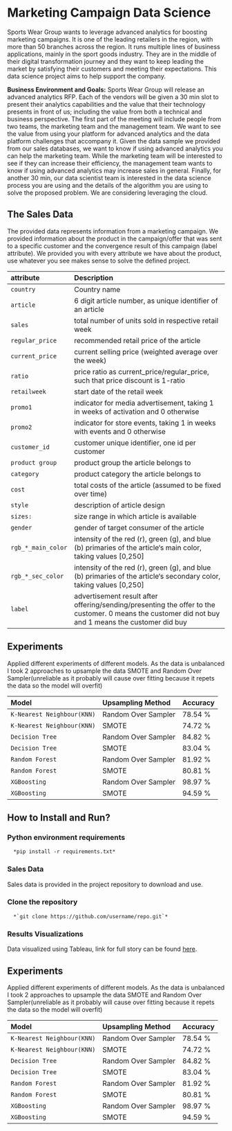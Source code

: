 
# Marketing Campaign Data Science

Sports Wear Group wants to leverage advanced analytics for boosting marketing campaigns. It is one of the leading retailers in the region, with more than 50 branches across the region. It runs multiple lines of business applications, mainly in the sport goods industry. They are in the middle of their digital transformation journey and they want to keep leading the market by satisfying their customers and meeting their expectations.
This data science project aims to help support the company.

**Business Environment and Goals:** Sports Wear Group will release an advanced analytics RFP.  Each of the vendors will be given a 30 min slot to present their analytics capabilities and the value that their technology presents in front of us; including the value from both a technical and business perspective. 
The first part of the meeting will include people from two teams, the marketing team and the management team. We want to see the value from using your platform for advanced analytics and the data platform challenges that accompany it. Given the data sample we provided from our sales databases, we want to know if using advanced analytics you can help the marketing team. While the marketing team will be interested to see if they can increase their efficiency, the management team wants to know if using advanced analytics may increase sales in general. 
Finally, for another 30 min, our data scientist team is interested in the data science process you are using and the details of the algorithm you are using to solve the proposed problem.
We are considering leveraging the cloud.  








## The Sales Data

The provided data represents information from a marketing campaign. We provided information about the product in the campaign/offer that was sent to a specific customer and the convergence result of this campaign (label attribute).  We provided you with every attribute we have about the product, use whatever you see makes sense to solve the defined project.

| attribute       |  Description                                        |
| :-------- | :-------                    |
| `country` | Country name                  |
| `article`| 6 digit article number, as unique identifier of an article       |
| `sales` | total number of units sold in respective retail week                    |
| `regular_price`  | recommended retail price of the article |
| `current_price`|current selling price (weighted average over the week) |
| `ratio`  | price ratio as current_price/regular_price, such that price discount is 1-ratio|
| `retailweek` | start date of the retail week |
| `promo1` | indicator for media advertisement, taking 1 in weeks of activation and 0 otherwise|
| `promo2`  | indicator for store events, taking 1 in weeks with events and 0 otherwise|
| `customer_id` | customer unique identifier, one id per customer|
| `product group`  | product group the article belongs to |
| `category` |product category the article belongs to |
| `cost`| total costs of the article (assumed to be fixed over time) |
| `style`   |description of article design |
| `sizes:` | size range in which article is available   |
| `gender`  | gender of target consumer of the article       |
| `rgb_*_main_color` |intensity of the red (r), green (g), and blue (b) primaries of the article‘s  main color, 		taking values [0,250]|
| `rgb_*_sec_color` |intensity of the red (r), green (g), and blue (b) primaries of the article‘s secondary 		color, taking values [0,250]|
| `label`   |advertisement result after offering/sending/presenting the offer to the customer. 0 means the customer did not buy and 1 means the customer did buy|


## Experiments

Applied different experiments of different models. As the data is unbalanced I took 2 approaches to upsample the data SMOTE and Random Over Sampler(unreliable as it probably will cause over fitting because it repets the data so the model will overfit)

| Model                             |  Upsampling Method          | Accuracy  |
| :--------                         | :-------                    | :-------  |
| `K-Nearest Neighbour(KNN)`        | Random Over Sampler         | 78.54 %   |
| `K-Nearest Neighbour(KNN)`        | SMOTE                       | 74.72 %   |
| `Decision Tree`                   | Random Over Sampler         | 84.82 %   |
| `Decision Tree`                   | SMOTE                       | 83.04 %   |
| `Random Forest `                  | Random Over Sampler         | 81.92 %   |
| `Random Forest`                   | SMOTE                       | 80.81 %   |
| `XGBoosting `                     | Random Over Sampler         | 98.97 %   |
| `XGBoosting`                      | SMOTE                       | 94.59 %   |

## How to Install and Run?

### Python environment requirements

```http
  *pip install -r requirements.txt*
```

### Sales Data 

Sales data is provided in the project repository to download and use.


### Clone the repository

```http
  *`git clone https://github.com/username/repo.git`*
```

### Results Visualizations

Data visualized using Tableau, link for full story can be found [here](https://public.tableau.com/views/FinalTestDataScience/Story1?:language=en-US&:display_count=n&:origin=viz_share_link).


## Experiments

Applied different experiments of different models. As the data is unbalanced I took 2 approaches to upsample the data SMOTE and Random Over Sampler(unreliable as it probably will cause over fitting because it repets the data so the model will overfit)

| Model                             |  Upsampling Method          | Accuracy  |
| :--------                         | :-------                    | :-------  |
| `K-Nearest Neighbour(KNN)`        | Random Over Sampler         | 78.54 %   |
| `K-Nearest Neighbour(KNN)`        | SMOTE                       | 74.72 %   |
| `Decision Tree`                   | Random Over Sampler         | 84.82 %   |
| `Decision Tree`                   | SMOTE                       | 83.04 %   |
| `Random Forest `                  | Random Over Sampler         | 81.92 %   |
| `Random Forest`                   | SMOTE                       | 80.81 %   |
| `XGBoosting `                     | Random Over Sampler         | 98.97 %   |
| `XGBoosting`                      | SMOTE                       | 94.59 %   |
